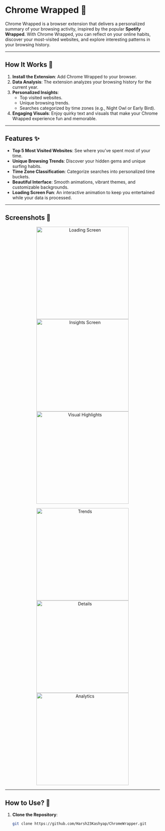 # Chrome Wrapped 🎉

Chrome Wrapped is a browser extension that delivers a personalized summary of your browsing activity, inspired by the popular **Spotify Wrapped**. With Chrome Wrapped, you can reflect on your online habits, discover your most-visited websites, and explore interesting patterns in your browsing history.

---

## How It Works 🚀

1. **Install the Extension**: Add Chrome Wrapped to your browser.
2. **Data Analysis**: The extension analyzes your browsing history for the current year.
3. **Personalized Insights**:
   - Top visited websites.
   - Unique browsing trends.
   - Searches categorized by time zones (e.g., Night Owl or Early Bird).
4. **Engaging Visuals**: Enjoy quirky text and visuals that make your Chrome Wrapped experience fun and memorable.

---

## Features ✨

- **Top 5 Most Visited Websites**: See where you’ve spent most of your time.
- **Unique Browsing Trends**: Discover your hidden gems and unique surfing habits.
- **Time Zone Classification**: Categorize searches into personalized time buckets.
- **Beautiful Interface**: Smooth animations, vibrant themes, and customizable backgrounds.
- **Loading Screen Fun**: An interactive animation to keep you entertained while your data is processed.

---

## Screenshots 📸

<p align="center">
  <img src="https://github.com/Harsh23Kashyap/ChromeWrapper/blob/main/screenshot/1.png" width="300" alt="Loading Screen">
  <img src="https://github.com/Harsh23Kashyap/ChromeWrapper/blob/main/screenshot/2.png" width="300" alt="Insights Screen">
  <img src="https://github.com/Harsh23Kashyap/ChromeWrapper/blob/main/screenshot/3.png" width="300" alt="Visual Highlights">
</p>

<p align="center">
  <img src="https://github.com/Harsh23Kashyap/ChromeWrapper/blob/main/screenshot/4.png" width="300" alt="Trends">
  <img src="https://github.com/Harsh23Kashyap/ChromeWrapper/blob/main/screenshot/5.png" width="300" alt="Details">
  <img src="https://github.com/Harsh23Kashyap/ChromeWrapper/blob/main/screenshot/6.png" width="300" alt="Analytics">
</p>

---

## How to Use? 📖

1. **Clone the Repository**:
   ```bash
   git clone https://github.com/Harsh23Kashyap/ChromeWrapper.git

